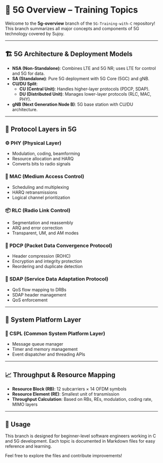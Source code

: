 # 📡 5G Overview – Training Topics

Welcome to the **5g-overview** branch of the `5G-Training-with-C` repository! This branch summarizes all major concepts and components of 5G technology covered by Sujoy.

---

## 🏗️ 5G Architecture & Deployment Models

- **NSA (Non-Standalone)**: Combines LTE and 5G NR; uses LTE for control and 5G for data.
- **SA (Standalone)**: Pure 5G deployment with 5G Core (5GC) and gNB.
- **CU/DU Split**:
  - **CU (Central Unit)**: Handles higher-layer protocols (PDCP, SDAP).
  - **DU (Distributed Unit)**: Manages lower-layer protocols (RLC, MAC, PHY).
- **gNB (Next Generation Node B)**: 5G base station with CU/DU architecture.

---

## 🧬 Protocol Layers in 5G

### ⚙️ PHY (Physical Layer)
- Modulation, coding, beamforming  
- Resource allocation and HARQ  
- Converts bits to radio signals

### 🧵 MAC (Medium Access Control)
- Scheduling and multiplexing  
- HARQ retransmissions  
- Logical channel prioritization

### 📦 RLC (Radio Link Control)
- Segmentation and reassembly  
- ARQ and error correction  
- Transparent, UM, and AM modes

### 🔐 PDCP (Packet Data Convergence Protocol)
- Header compression (ROHC)  
- Encryption and integrity protection  
- Reordering and duplicate detection

### 🧭 SDAP (Service Data Adaptation Protocol)
- QoS flow mapping to DRBs  
- SDAP header management  
- QoS enforcement

---

## 🧰 System Platform Layer

### 🧠 CSPL (Common System Platform Layer)
- Message queue manager  
- Timer and memory management  
- Event dispatcher and threading APIs

---

## 📈 Throughput & Resource Mapping

- **Resource Block (RB)**: 12 subcarriers × 14 OFDM symbols  
- **Resource Element (RE)**: Smallest unit of transmission  
- **Throughput Calculation**: Based on RBs, REs, modulation, coding rate, MIMO layers

---

## 📘 Usage

This branch is designed for beginner-level software engineers working in C and 5G development. Each topic is documented in Markdown files for easy reference and learning.

Feel free to explore the files and contribute improvements!
